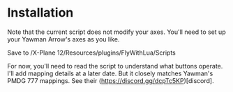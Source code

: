 # Installation
Note that the current script does not modify your axes. You'll need to set up your Yawman Arrow's axes as you like.

Save to /X-Plane 12/Resources/plugins/FlyWithLua/Scripts

For now, you'll need to read the script to understand what buttons operate. I'll add mapping details at a later date. But it closely matches Yawman's PMDG 777 mappings. See their (https://discord.gg/dcpTc5KP)[discord].


